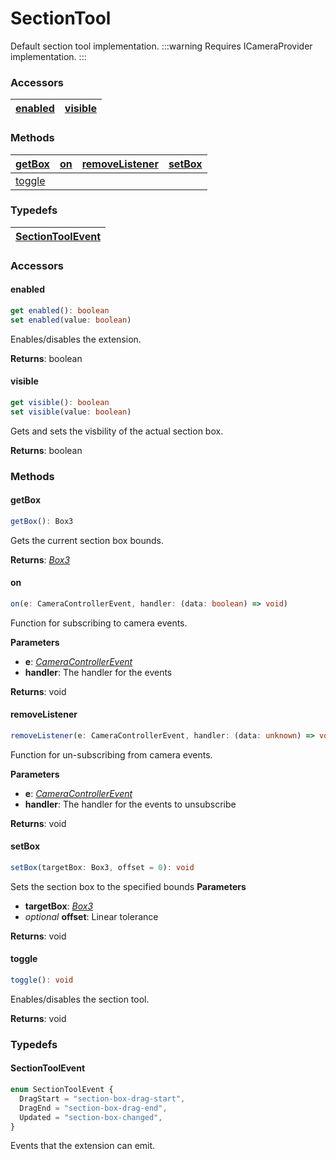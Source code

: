 # SectionTool

Default section tool implementation.
:::warning
Requires ICameraProvider implementation.
:::

### <h3>Accessors</h3>

| [enabled](/viewer/section-tool-api.md#enabled) | [visible](/viewer/section-tool-api.md#visible) |
| ----------------------------------------------------- | ----------------------------------------------------- |

### <h3>Methods</h3>

| [getBox](/viewer/section-tool-api.md#getbox) | [on](/viewer/camera-controller-api.md#on) | [removeListener](/viewer/camera-controller-api.md#removelistener) | [setBox](/viewer/section-tool-api.md#setbox) |
| :-------------------------------------------------- | :---------------------------------------- | :---------------------------------------------------------------- | :-------------------------------------------------- |
| [toggle](/viewer/section-tool-api.md#toggle) |                                           |                                                                   |

### <h3>Typedefs</h3>

| [SectionToolEvent](/viewer/section-tool-api.md#sectiontoolevent) |
| ----------------------------------------------------------------------- |

### <h3>Accessors</h3>

#### <b>enabled</b>

```ts
get enabled(): boolean
set enabled(value: boolean)
```

Enables/disables the extension.

**Returns**: boolean

#### <b>visible</b>

```ts
get visible(): boolean
set visible(value: boolean)
```

Gets and sets the visbility of the actual section box.

**Returns**: boolean

### <h3>Methods</h3>

#### <b>getBox</b>

```ts
getBox(): Box3
```

Gets the current section box bounds.

**Returns**: [_Box3_](https://threejs.org/docs/index.html?q=box3#api/en/math/Box3)

#### <b>on</b>

```ts
on(e: CameraControllerEvent, handler: (data: boolean) => void)
```

Function for subscribing to camera events.

**Parameters**

- **e**: [_CameraControllerEvent_]()
- **handler**: The handler for the events

**Returns**: void

#### <b>removeListener</b>

```ts
removeListener(e: CameraControllerEvent, handler: (data: unknown) => void)
```

Function for un-subscribing from camera events.

**Parameters**

- **e**: [_CameraControllerEvent_]()
- **handler**: The handler for the events to unsubscribe

**Returns**: void

#### <b>setBox</b>

```ts
setBox(targetBox: Box3, offset = 0): void
```

Sets the section box to the specified bounds
**Parameters**

- **targetBox**: [_Box3_](https://threejs.org/docs/index.html?q=box3#api/en/math/Box3)
- _optional_ **offset**: Linear tolerance

**Returns**: void

#### <b>toggle</b>

```ts
toggle(): void
```

Enables/disables the section tool.

**Returns**: void

### <h3>Typedefs</h3>

#### <b>SectionToolEvent</b>

```ts
enum SectionToolEvent {
  DragStart = "section-box-drag-start",
  DragEnd = "section-box-drag-end",
  Updated = "section-box-changed",
}
```

Events that the extension can emit.
